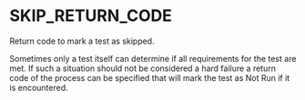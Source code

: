   

# SKIP_RETURN_CODE  
Return code to mark a test as skipped.  

Sometimes only a test itself can determine if all requirements for the
test are met. If such a situation should not be considered a hard failure
a return code of the process can be specified that will mark the test as
Not Run if it is encountered.  

